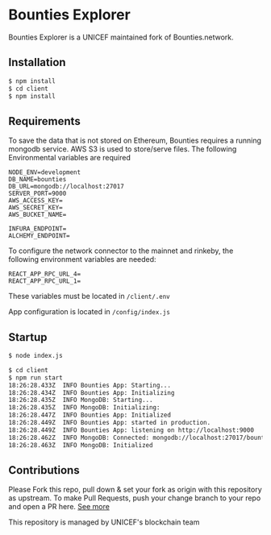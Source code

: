 # Bounties Explorer

Bounties Explorer is a UNICEF maintained fork of Bounties.network.

## Installation

```sh
$ npm install
$ cd client
$ npm install
```

## Requirements

To save the data that is not stored on Ethereum, Bounties requires a running mongodb service. AWS S3 is used to store/serve files.
The following Environmental variables are required

```
NODE_ENV=development
DB_NAME=bounties
DB_URL=mongodb://localhost:27017
SERVER_PORT=9000
AWS_ACCESS_KEY=
AWS_SECRET_KEY=
AWS_BUCKET_NAME=

INFURA_ENDPOINT=
ALCHEMY_ENDPOINT=
```

To configure the network connector to the mainnet and rinkeby, the following environment variables are needed:

```
REACT_APP_RPC_URL_4=
REACT_APP_RPC_URL_1=
```

These variables must be located in `/client/.env`

App configuration is located in `/config/index.js`

## Startup

```sh
$ node index.js
```

```sh
$ cd client
$ npm run start
18:26:28.433Z  INFO Bounties App: Starting...
18:26:28.434Z  INFO Bounties App: Initializing
18:26:28.435Z  INFO MongoDB: Starting...
18:26:28.435Z  INFO MongoDB: Initializing:
18:26:28.447Z  INFO Bounties App: Initialized
18:26:28.449Z  INFO Bounties App: started in production.
18:26:28.449Z  INFO Bounties App: listening on http://localhost:9000
18:26:28.462Z  INFO MongoDB: Connected: mongodb://localhost:27017/bounties
18:26:28.463Z  INFO MongoDB: Initialized
```

## Contributions

Please Fork this repo, pull down & set your fork as origin with this repository as upstream. To make Pull Requests, push your change branch to your repo and open a PR here. [See more](https://github.com/unicef/juniper-portfolio/tree/develop/contributing)

This repository is managed by UNICEF's blockchain team

